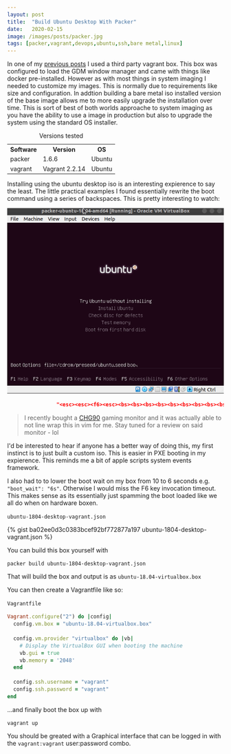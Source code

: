 ```yaml
---
layout: post
title:  "Build Ubuntu Desktop With Packer"
date:   2020-02-15
image: /images/posts/packer.jpg
tags: [packer,vagrant,devops,ubuntu,ssh,bare metal,linux]
---
```


In one of my [previous posts](http://www.homeops.tech/2020/01/01/SSH-Pass-Through-Docker/) I used a third party vagrant box. This box was configured to load the GDM window manager and came with things like docker pre-installed. However as with most things in system imaging I needed to customize my images. This is normally due to requirements like size and configuration. In addtion building a bare metal iso installed version of the base image allows me to more easily upgrade the installation over time. This is sort of best of both worlds approache to system imaging as you have the ability to use a image in production but also to upgrade the system using the standard OS installer.

<!--more-->

<table>
    <caption>Versions tested</caption>
    <tbody>
        <tr>
            <th>Software</th>
            <th>Version</th>
            <th>OS</th>
        </tr>
        <tr>
            <td>packer</td>
            <td>1.6.6</td>
            <td>Ubuntu</td>
        </tr>
        <tr>
            <td>vagrant</td>
            <td>Vagrant 2.2.14</td>
            <td>Ubuntu</td>
        </tr>
    </tbody>
</table>

Installing using the ubuntu desktop iso is an interesting expierence to say the least. The little practical examples I found essentially rewrite the boot command using a series of backspaces. This is pretty interesting to watch:

![Animated-Gif](/images/posts/packer.gif)

```json
                "<esc><esc><f6><esc><bs><bs><bs><bs><bs><bs><bs><bs><bs><bs><bs><bs><bs><bs><bs><bs><bs><bs><bs><bs><bs><bs><bs><bs><bs><bs><bs><bs><bs><bs><bs><bs><bs><bs><bs><bs><bs><bs><bs><bs><bs><bs><bs><bs><bs><bs><bs><bs><bs><bs><bs><bs><bs><bs><bs><bs><bs><bs><bs><bs><bs><bs><bs><bs><bs><bs><bs><bs><bs><bs><bs><bs><bs><bs><bs><bs><bs><bs><bs><bs><bs><bs><bs><bs><bs><bs><bs><bs><bs>",
```

> I recently bought a [CHG90](https://amzn.to/3dcAAfE) gaming monitor and it was actually able to not line wrap this in vim for me. Stay tuned for a review on said monitor - lol

I'd be interested to hear if anyone has a better way of doing this, my first instinct is to just built a custom iso. This is easier in PXE booting in my expierence. This reminds me a bit of apple scripts system events framework.

I also had to to lower the boot wait on my box from 10 to 6 seconds e.g. `"boot_wait": "6s"`. Otherwise I would miss the F6 key invocation timeout. This makes sense as its essentially just spamming the boot loaded like we all do when on hardware boxen.

  
`ubuntu-1804-desktop-vagrant.json`
  

{% gist ba02ee0d3c0383bcef92bf772877a197 ubuntu-1804-desktop-vagrant.json %}

You can build this box yourself with 

```shell
packer build ubuntu-1804-desktop-vagrant.json
```

That will build the box and output is as `ubuntu-18.04-virtualbox.box`

You can then create a Vagrantfile like so:

  
`Vagrantfile`
  


```ruby
Vagrant.configure("2") do |config|
  config.vm.box = "ubuntu-18.04-virtualbox.box"

  config.vm.provider "virtualbox" do |vb|
    # Display the VirtualBox GUI when booting the machine
    vb.gui = true
    vb.memory = '2048'
  end

  config.ssh.username = "vagrant"
  config.ssh.password = "vagrant"
end
```

...and finally boot the box up with 


```shell
vagrant up
```

You should be greated with a Graphical interface that can be logged in with the `vagrant:vagrant` user:password combo.
